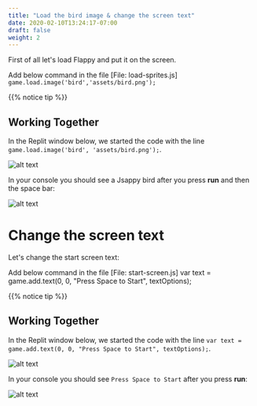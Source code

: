 ```yaml
---
title: "Load the bird image & change the screen text"
date: 2020-02-10T13:24:17-07:00
draft: false
weight: 2
---
```


First of all let's load Flappy and put it on the screen.

Add below command in the file [File: load-sprites.js]
      ```
      game.load.image('bird','assets/bird.png');
       ```
       
{{% notice tip %}} 
## Working Together

In the Replit window below, we started the code with the line `game.load.image('bird', 'assets/bird.png');`.

![alt text](../img/loadbird.png "image to add the bird in the file")

In your console you should see a Jsappy bird after you press **run** and then the space bar:

![alt text](../img/loadbird_output.png "bird image in the output")

# Change the screen text

Let's change the start screen text:

Add below command in the file [File: start-screen.js]
     var text = game.add.text(0, 0, "Press Space to Start", textOptions);
     
{{% notice tip %}} 
## Working Together

In the Replit window below, we started the code with the line `var text = game.add.text(0, 0, "Press Space to Start", textOptions);`.

![alt text](../img/startscreen.png "image to add the bird in the file")

In your console you should see `Press Space to Start` after you press **run**:

![alt text](../img/startscreen_output.png "bird image in the output")
